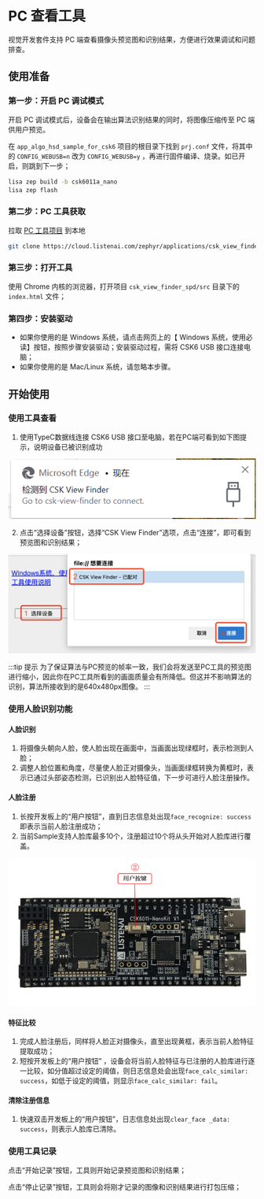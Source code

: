 # PC 查看工具

视觉开发套件支持 PC 端查看摄像头预览图和识别结果，方便进行效果调试和问题排查。

## 使用准备

### 第一步：开启 PC 调试模式

开启 PC 调试模式后，设备会在输出算法识别结果的同时，将图像压缩传至 PC 端供用户预览。

在 `app_algo_hsd_sample_for_csk6` 项目的根目录下找到 `prj.conf` 文件，将其中的 `CONFIG_WEBUSB=n` 改为 `CONFIG_WEBUSB=y` ，再进行固件编译、烧录。如已开启，则跳到下一步；

```bash
lisa zep build -b csk6011a_nano
lisa zep flash
```

### 第二步：PC 工具获取

拉取 [PC 工具项目](https://cloud.listenai.com/zephyr/applications/csk_view_finder_spd) 到本地

```bash
git clone https://cloud.listenai.com/zephyr/applications/csk_view_finder_spd.git
```

### 第三步：打开工具

使用 Chrome 内核的浏览器，打开项目 `csk_view_finder_spd/src` 目录下的 `index.html` 文件；

### 第四步：安装驱动

- 如果你使用的是 Windows 系统，请点击网页上的【 Windows 系统，使用必读】按钮，按照步骤安装驱动；安装驱动过程，需将 CSK6 USB 接口连接电脑；
- 如果你使用的是 Mac/Linux 系统，请忽略本步骤。

## 开始使用

### 使用工具查看

1. 使用TypeC数据线连接 CSK6 USB 接口至电脑，若在PC端可看到如下图提示，说明设备已被识别成功

![](./images/webusb_detected.png)

2. 点击“选择设备”按钮，选择“CSK View Finder”选项，点击“连接”，即可看到预览图和识别结果；

![](./images/webusb_choose_device.png)

:::tip 提示
为了保证算法与PC预览的帧率一致，我们会将发送至PC工具的预览图进行缩小，因此你在PC工具所看到的画面质量会有所降低。但这并不影响算法的识别，算法所接收到的是640x480px图像。
::: 

### 使用人脸识别功能

#### 人脸识别

1. 将摄像头朝向人脸，使人脸出现在画面中，当画面出现绿框时，表示检测到人脸；
2. 调整人脸位置和角度，尽量使人脸正对摄像头，当画面绿框转换为黄框时，表示已通过头部姿态检测，已识别出人脸特征值，下一步可进行人脸注册操作。

#### 人脸注册

1. 长按开发板上的“用户按钮”，直到日志信息处出现`face_recognize: success`即表示当前人脸注册成功；
2. 当前Sample支持人脸库最多10个，注册超过10个将从头开始对人脸库进行覆盖。

![](./images/button.png)

#### 特征比较

1. 完成人脸注册后，同样将人脸正对摄像头，直至出现黄框，表示当前人脸特征提取成功；
2. 短按开发板上的“用户按钮” ，设备会将当前人脸特征与已注册的人脸库进行逐一比较，如分值超过设定的阈值，则日志信息处会出现`face_calc_similar: success`，如低于设定的阈值，则显示`face_calc_similar: fail`。

#### 清除注册信息

1. 快速双击开发板上的“用户按钮”，日志信息处出现`clear_face _data: success`，则表示人脸库已清除。



### 使用工具记录

点击“开始记录”按钮，工具则开始记录预览图和识别结果；

点击“停止记录”按钮，工具则会将刚才记录的图像和识别结果进行打包压缩；

